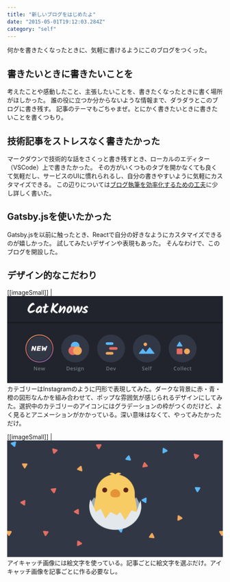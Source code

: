 ```yaml
---
title: "新しいブログをはじめたよ"
date: "2015-05-01T19:12:03.284Z"
category: "self"
---
```


何かを書きたくなったときに、気軽に書けるようにこのブログをつくった。

## 書きたいときに書きたいことを
考えたことや感動したこと、主張したいことを、書きたくなったときに書く場所がほしかった。
誰の役に立つか分からないような情報まで、ダラダラとこのブログに書き残す。
記事のテーマもごちゃまぜ。とにかく書きたいときに書きたいことを書くつもり。

## 技術記事をストレスなく書きたかった
マークダウンで技術的な話をさくっと書き残すとき、ローカルのエディター（VSCode）上で書きたかった。
その方がいくつものタブを開かなくても良くて気軽だし、サービスのUIに慣れられるし、自分の書きやすいように気軽にカスタマイズできる。
この辺りについては[ブログ執筆を効率化するための工夫](/blazing-fast-writing)に少し詳しく書いた。

## Gatsby.jsを使いたかった
Gatsby.jsを以前に触ったとき、Reactで自分の好きなようにカスタマイズできるのが嬉しかった。
試してみたいデザインや表現もあった。
そんなわけで、このブログを開設した。

## デザイン的なこだわり
[[imageSmall]]
| ![カテゴリータブ](2019-02-24-17-19-03.png)
カテゴリーはInstagramのように円形で表現してみた。ダークな背景に赤・青・橙の図形なんかを組み合わせて、ポップな雰囲気が感じられるデザインにしてみた。選択中のカテゴリーのアイコンにはグラデーションの枠がつくのだけど、よく見るとアニメーションがかかっている。深い意味はなくて、やってみたかっただけ。


[[imageSmall]]
| ![サムネイル画像](2019-02-24-17-25-17.png)
アイキャッチ画像には絵文字を使っている。記事ごとに絵文字を選ぶだけ。アイキャッチ画像を記事ごとに作る必要なし。

